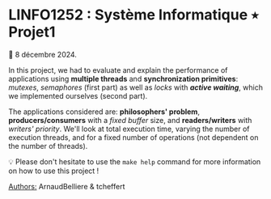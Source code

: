 # LINFO1252 : Système Informatique ٭ Projet1
📅 8 décembre 2024.

In this project, we had to evaluate and explain the performance of applications using **multiple threads** and **synchronization primitives**: *mutexes*, *semaphores* (first part) as well as *locks* with ***active waiting***, which we implemented ourselves (second part). 
 
The applications considered are: **philosophers' problem**, **producers/consumers** with a *fixed buffer* size, and **readers/writers** with *writers' priority*. We'll look at total execution time, varying the number of execution threads, and for a fixed number of operations (not dependent on the number of threads). 

💡 Please don't hesitate to use the ```make help``` command for more information on how to use this project !

<U>Authors:</U> ArnaudBelliere & tcheffert
